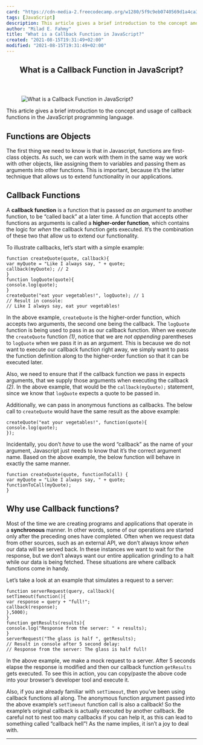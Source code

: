 ```yaml
---
card: "https://cdn-media-2.freecodecamp.org/w1280/5f9c9eb0740569d1a4ca3e8d.jpg"
tags: [JavaScript]
description: This article gives a brief introduction to the concept and us
author: "Milad E. Fahmy"
title: "What is a Callback Function in JavaScript?"
created: "2021-08-15T19:31:49+02:00"
modified: "2021-08-15T19:31:49+02:00"
---
```

<div class="site-wrapper">
<main id="site-main" class="site-main outer">
<div class="inner">
<article class="post-full post tag-javascript tag-callbacks ">
<header class="post-full-header">
<h1 class="post-full-title">What is a Callback Function in JavaScript?</h1>
</header>
<figure class="post-full-image">
<picture>
<source media="(max-width: 700px)" sizes="1px" srcset="data:image/gif;base64,R0lGODlhAQABAIAAAAAAAP///yH5BAEAAAAALAAAAAABAAEAAAIBRAA7 1w">
<source media="(min-width: 701px)" sizes="(max-width: 800px) 400px,
(max-width: 1170px) 700px,
1400px" srcset="https://cdn-media-2.freecodecamp.org/w1280/5f9c9eb0740569d1a4ca3e8d.jpg 300w,
https://cdn-media-2.freecodecamp.org/w1280/5f9c9eb0740569d1a4ca3e8d.jpg 600w,
https://cdn-media-2.freecodecamp.org/w1280/5f9c9eb0740569d1a4ca3e8d.jpg 1000w,
https://cdn-media-2.freecodecamp.org/w1280/5f9c9eb0740569d1a4ca3e8d.jpg 2000w">
<img onerror="this.style.display='none'" src="https://cdn-media-2.freecodecamp.org/w1280/5f9c9eb0740569d1a4ca3e8d.jpg" alt="What is a Callback Function in JavaScript?">
</picture>
</figure>
<section class="post-full-content">
<div class="post-content medium-migrated-article">
<p>This article gives a brief introduction to the concept and usage of callback functions in the JavaScript programming language.</p>
<h2 id="functions-are-objects"><strong>Functions are Objects</strong></h2>
<p>The first thing we need to know is that in Javascript, functions are first-class objects. As such, we can work with them in the same way we work with other objects, like assigning them to variables and passing them as arguments into other functions. This is important, because it’s the latter technique that allows us to extend functionality in our applications.</p>
<h2 id="callback-functions"><strong>Callback Functions</strong></h2>
<p>A <strong><strong>callback function</strong></strong> is a function that is passed <em>as an argument</em> to another function, to be “called back” at a later time. A function that accepts other functions as arguments is called a <strong><strong>higher-order function</strong></strong>, which contains the logic for <em>when</em> the callback function gets executed. It’s the combination of these two that allow us to extend our functionality.</p>
<p>To illustrate callbacks, let’s start with a simple example:</p><pre><code class="language-javascript">function createQuote(quote, callback){
var myQuote = "Like I always say, " + quote;
callback(myQuote); // 2
}
function logQuote(quote){
console.log(quote);
}
createQuote("eat your vegetables!", logQuote); // 1
// Result in console:
// Like I always say, eat your vegetables!</code></pre>
<p>In the above example, <code>createQuote</code> is the higher-order function, which accepts two arguments, the second one being the callback. The <code>logQuote</code> function is being used to pass in as our callback function. When we execute the <code>createQuote</code> function <em>(1)</em>, notice that we are <em>not appending</em> parentheses to <code>logQuote</code> when we pass it in as an argument. This is because we do not want to execute our callback function right away, we simply want to pass the function definition along to the higher-order function so that it can be executed later.</p>
<p>Also, we need to ensure that if the callback function we pass in expects arguments, that we supply those arguments when executing the callback <em>(2)</em>. In the above example, that would be the <code>callback(myQuote);</code> statement, since we know that <code>logQuote</code> expects a quote to be passed in.</p>
<p>Additionally, we can pass in anonymous functions as callbacks. The below call to <code>createQuote</code> would have the same result as the above example:</p><pre><code class="language-javascript">createQuote("eat your vegetables!", function(quote){
console.log(quote);
});</code></pre>
<p>Incidentally, you don’t <em>have</em> to use the word “callback” as the name of your argument, Javascript just needs to know that it’s the correct argument name. Based on the above example, the below function will behave in exactly the same manner.</p><pre><code class="language-javascript">function createQuote(quote, functionToCall) {
var myQuote = "Like I always say, " + quote;
functionToCall(myQuote);
}</code></pre>
<h2 id="why-use-callback-functions"><strong>Why use Callback functions?</strong></h2>
<p>Most of the time we are creating programs and applications that operate in a <strong><strong>synchronous</strong></strong> manner. In other words, some of our operations are started only after the preceding ones have completed. Often when we request data from other sources, such as an external API, we don’t always know <em>when</em> our data will be served back. In these instances we want to wait for the response, but we don’t always want our entire application grinding to a halt while our data is being fetched. These situations are where callback functions come in handy.</p>
<p>Let’s take a look at an example that simulates a request to a server:</p><pre><code class="language-javascript">function serverRequest(query, callback){
setTimeout(function(){
var response = query + "full!";
callback(response);
},5000);
}
function getResults(results){
console.log("Response from the server: " + results);
}
serverRequest("The glass is half ", getResults);
// Result in console after 5 second delay:
// Response from the server: The glass is half full!</code></pre>
<p>In the above example, we make a mock request to a server. After 5 seconds elapse the response is modified and then our callback function <code>getResults</code> gets executed. To see this in action, you can copy/paste the above code into your browser’s developer tool and execute it.</p>
<p>Also, if you are already familiar with <code>setTimeout</code>, then you’ve been using callback functions all along. The anonymous function argument passed into the above example’s <code>setTimeout</code> function call is also a callback! So the example’s original callback is actually executed by another callback. Be careful not to nest too many callbacks if you can help it, as this can lead to something called “callback hell”! As the name implies, it isn’t a joy to deal with.</p>
</div>
<hr>
</section>
</article>
</div>
</main>
</div>
<!-- Google Tag Manager (noscript) -->
<!-- End Google Tag Manager (noscript) -->
